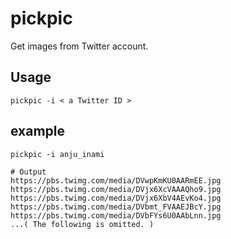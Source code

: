 # pickpic
Get images from Twitter account.

## Usage
```
pickpic -i < a Twitter ID >
```

## example
```
pickpic -i anju_inami

# Output
https://pbs.twimg.com/media/DVwpKmKU0AARmEE.jpg
https://pbs.twimg.com/media/DVjx6XcVAAAQho9.jpg
https://pbs.twimg.com/media/DVjx6XbV4AEvKo4.jpg
https://pbs.twimg.com/media/DVbmt_FVAAEJBcY.jpg
https://pbs.twimg.com/media/DVbFYs6U0AAbLnn.jpg
...( The following is omitted. )
```
